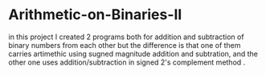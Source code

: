 # Arithmetic-on-Binaries-II
in this project I created 2 programs both for addition and subtraction of binary numbers from each other but the difference is that one of them carries artimethic using sugned magnitude addition and subtration, and the other one uses addition/subtraction in signed 2's complement method .

